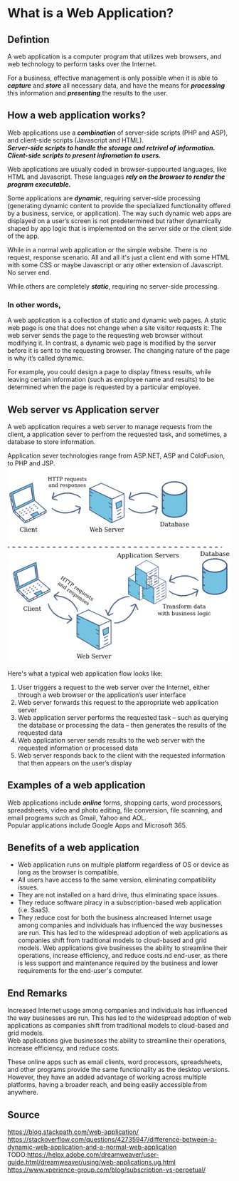 # What is a Web Application?

## Defintion
A web application is a computer program that utilizes web browsers, and web technology to perform tasks over the Internet.

For a business, effective management is only possible when it is able to ***capture*** and ***store*** all necessary data,
and have the means for ***processing*** this information and ***presenting*** the results to the user.


## How a web application works?
Web applications use a ***combination*** of server-side scripts (PHP and ASP), and client-side scripts (Javascript and HTML). \
***Server-side scripts to handle the storage and retrivel of information.*** 
***Client-side scripts to present infromation to users.*** 

Web applications are usually coded in browser-suppourted languages, like HTML and Javascript. 
These languages ***rely on the browser to render the program executable.*** 

Some applications are ***dynamic***, requiring server-side processing (generating dynamic content to provide the specialized functionality offered by a business, service, or application).
The way such dynamic web apps are displayed on a user’s screen is not predetermined but rather dynamically shaped by app logic that is implemented on the server side or the client side of the app.

While in a normal web application or the simple website. There is no request, response scenario. All and all it's just a client end with some HTML with some CSS or maybe Javascript or any other extension of Javascript. No server end.

While others are completely ***static***, requiring no server-side processing.

### In other words, 
A web application is a collection of static and dynamic web pages. A static web page is one that does not change when a site visitor requests it: The web server sends the page to the requesting web browser without modifying it. In contrast, a dynamic web page is modified by the server before it is sent to the requesting browser. The changing nature of the page is why it’s called dynamic.

For example, you could design a page to display fitness results, while leaving certain information (such as employee name and results) to be determined when the page is requested by a particular employee.

## Web server vs Application server
A web application requires a web server to manage requests from the client, a application sever to perfrom the requested task, and sometimes, a database to store information. 

Application sever technologies range from ASP.NET, ASP and ColdFusion, to PHP and JSP.
![](images/im3.png)

Here's what a typical web application flow looks like: 
1. User triggers a request to the web server over the Internet, either through a web browser or the application’s user interface
2. Web server forwards this request to the appropriate web application server
3. Web application server performs the requested task – such as querying the database or processing the data – then generates the results of the requested data
4. Web application server sends results to the web server with the requested information or processed data
5. Web server responds back to the client with the requested information that then appears on the user’s display

## Examples of a web application
Web applications include ***online*** forms, shopping carts, word processors, spreadsheets, video and photo editing, file conversion, file scanning, and email programs such as Gmail, Yahoo and AOL. \
Popular applications include Google Apps and Microsoft 365.

## Benefits of a web application
- Web application runs on multiple platform regardless of OS or device as long as the browser is compatible.
- All users have access to the same version, eliminating compatibility issues.
- They are not installed on a hard drive, thus eliminating space issues.
- They reduce software piracy in a subscription-based web application (i.e. SaaS).
- They reduce cost for both the business aIncreased Internet usage among companies and individuals has influenced the way businesses are run. This has led to the widespread adoption of web applications as companies shift from traditional models to cloud-based and grid models. Web applications give businesses the ability to streamline their operations, increase efficiency, and reduce costs.nd end-user, as there is less support and maintenance required by the business and lower requirements for the end-user's computer.

## End Remarks
Increased Internet usage among companies and individuals has influenced the way businesses are run. This has led to the widespread adoption of web applications as companies shift from traditional models to cloud-based and grid models.\
Web applications give businesses the ability to streamline their operations, increase efficiency, and reduce costs. 

These online apps such as email clients, word processors, spreadsheets, and other programs provide the same functionality as the desktop versions. However, they have an added advantage of working across multiple platforms, having a broader reach, and being easily accessible from anywhere.


## Source
https://blog.stackpath.com/web-application/
https://stackoverflow.com/questions/42735947/difference-between-a-dynamic-web-application-and-a-normal-web-application \
TODO:https://helpx.adobe.com/dreamweaver/user-guide.html/dreamweaver/using/web-applications.ug.html \
https://www.xperience-group.com/blog/subscription-vs-perpetual/



